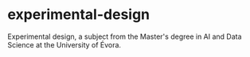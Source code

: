 # experimental-design
Experimental design, a subject from the Master's degree in AI and Data Science at the University of Évora.
